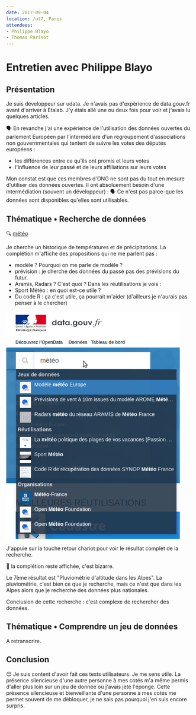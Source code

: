 ```yaml
---
date: 2017-09-04
location: /ut7, Paris
attendees:
- Philippe Blayo
- Thomas Parisot
---
```


# Entretien avec Philippe Blayo

## Présentation

Je suis développeur sur udata. Je n'avais pas d'expérience de data.gouv.fr avant d'arriver à Etalab. J'y étais allé une ou deux fois pour voir et j'avais lu quelques articles.

🗣 En revanche j'ai une expérience de l'utilisation des données ouvertes du parlement Européen par l'intermédiare d'un regroupement d'associations non gouvernmentales qui tentent de suivre les votes des députés européens :
- les différences entre ce qu'ils ont promis et leurs votes
- l'influence de leur passé et de leurs affiliations sur leurs votes

Mon constat est que ces membres d'ONG ne sont pas du tout en mesure d'utiliser des données ouvertes. Il ont absoluement besoin d'une intermédiation (souvent un développeur) :
🗣 Ce n'est pas parce-que les données sont disponibles qu'elles sont utilisables.

## Thématique • Recherche de données

🔍 [météo](https://www.data.gouv.fr/fr/search/?q=m%C3%A9t%C3%A9o)

Je cherche un historique de températures et de précipitations.
La complétion m'affiche des propositions qui ne me parlent pas :
- modèle ? Pourquoi on me parle de modèle ?
- prévision : je cherche des données du passé pas des prévisions du futur.
- Aramis, Radars ? C'est quoi ?
Dans les réutilisations je vois :
- Sport Météo : en quoi est-ce utile ?
- Du code R : ça c'est utile, ça pourrait m'aider (d'ailleurs je n'aurais pas penser à le chercher)


![](recherche-meteo.png)

J'appuie sur la touche retour chariot pour voir le résultat complet de la recherche.

🤔 la complétion reste affichée, c'est bizarre.

Le 7ème résultat est "Pluviométrie d'altitude dans les Alpes". La pluviométrie, c'est bien ce que je recherche, mais ce n'est que dans les Alpes alors que je recherche des données plus nationales.

Conclusion de cette recherche : c'est complexe de rechercher des données.


## Thématique • Comprendre un jeu de données

A retranscrire.

## Conclusion

😊 Je suis content d'avoir fait ces tests utilisateurs. Je me sens utile. La présence silencieuse d'une autre personne à mes cotés m'a même permis d'aller plus loin sur un jeu de donnée où j'avais jeté l'éponge. Cette présence silencieuse et bienveillante d'une personne à mes cotés me permet souvent de me débloquer, je ne sais pas pourquoi j'en suis encore surpris.
